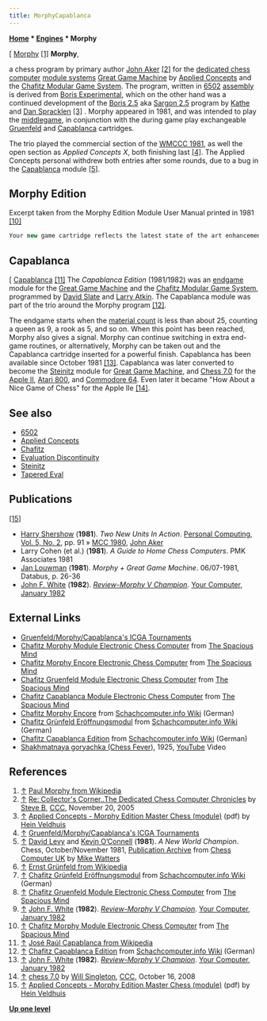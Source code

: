 ```yaml
---
title: MorphyCapablanca
---
```

**[Home](Home "Home") \* [Engines](Engines "Engines") \* Morphy**



[ [Morphy](https://en.wikipedia.org/wiki/Paul_Morphy) <a id="cite-note-1" href="#cite-ref-1">[1]</a>
**Morphy**,  

a chess program by primary author [John Aker](John_Aker "John Aker") <a id="cite-note-2" href="#cite-ref-2">[2]</a> for the [dedicated chess computer](Dedicated_Chess_Computers "Dedicated Chess Computers") [module systems](Module#System "Module") [Great Game Machine](Great_Game_Machine "Great Game Machine") by [Applied Concepts](Applied_Concepts "Applied Concepts") and the [Chafitz Modular Game System](Chafitz_Modular_Game_System "Chafitz Modular Game System"). The program, written in [6502](6502 "6502") [assembly](Assembly "Assembly") is derived from [Boris Experimental](Boris#X "Boris"), which on the other hand was a continued development of the [Boris 2.5](Boris#2.5 "Boris") aka [Sargon 2.5](Sargon "Sargon") program by [Kathe](Kathe_Spracklen "Kathe Spracklen") and [Dan Spracklen](Dan_Spracklen "Dan Spracklen") <a id="cite-note-3" href="#cite-ref-3">[3]</a> . Morphy appeared in 1981, and was intended to play the [middlegame](Middlegame "Middlegame"), in conjunction with the during game play exchangeable [Gruenfeld](#gruenfeld) and [Capablanca](#capablanca) cartridges. 


The trio played the commercial section of the [WMCCC 1981](WMCCC_1981 "WMCCC 1981"), as well the open section as *Applied Concepts X*, both finishing last <a id="cite-note-4" href="#cite-ref-4">[4]</a>. The Applied Concepts personal withdrew both entries after some rounds, due to a bug in the [Capablanca](#capablanca) module <a id="cite-note-5" href="#cite-ref-5">[5]</a>. 



## Morphy Edition


Excerpt taken from the Morphy Edition Module User Manual printed in 1981 <a id="cite-note-10" href="#cite-ref-10">[10]</a>




```C++
Your new game cartridge reflects the latest state of the art enhancements to high-level strategy game play. Your Morphy Edition of Master Chess is the most recent of a long list of world famous chess programs developed by Applied Concepts, Inc. This MORPHY EIDITION is one of the strongest chess programs commercially available today; and, when played in conjunction with its companion cartridges - Gruenfeld Edition of opening book moves and Capablanca Edition of end-game strategies - on the Great Game Machine's contiguous play function, it is absolutely unmatched in strength of play and strategic excellence! 

```

## Capablanca


[ [Capablanca](https://en.wikipedia.org/wiki/Jos%C3%A9_Ra%C3%BAl_Capablanca) <a id="cite-note-11" href="#cite-ref-11">[11]</a>
The *Capablanca Edition* (1981/1982) was an [endgame](Endgame "Endgame") module for the [Great Game Machine](Great_Game_Machine "Great Game Machine") and the [Chafitz Modular Game System](Chafitz_Modular_Game_System "Chafitz Modular Game System"), programmed by [David Slate](David_Slate "David Slate") and [Larry Atkin](Larry_Atkin "Larry Atkin"). The Capablanca module was part of the trio around the Morphy program <a id="cite-note-12" href="#cite-ref-12">[12]</a>. 


The endgame starts when the [material count](Material "Material") is less than about 25, counting a queen as 9, a rook as 5, and so on. When this point has been reached, Morphy also gives a signal. Morphy can continue switching in extra end-game routines, or alternatively, Morphy can be taken out and the Capablanca cartridge inserted for a powerful finish. Capablanca has been available since October 1981 <a id="cite-note-13" href="#cite-ref-13">[13]</a>. Capablanca was later converted to become the [Steinitz](Steinitz "Steinitz") module for [Great Game Machine](Great_Game_Machine "Great Game Machine"), and [Chess 7.0](Chess_7.0 "Chess 7.0") for the [Apple II](Apple_II "Apple II"), [Atari 800](Atari_8-bit "Atari 8-bit"), and [Commodore 64](Commodore_64 "Commodore 64"). Even later it became "How About a Nice Game of Chess" for the Apple IIe <a id="cite-note-14" href="#cite-ref-14">[14]</a>.



## See also


* [6502](6502 "6502")
* [Applied Concepts](Applied_Concepts "Applied Concepts")
* [Chafitz](Chafitz "Chafitz")
* [Evaluation Discontinuity](Evaluation_Discontinuity "Evaluation Discontinuity")
* [Steinitz](Steinitz "Steinitz")
* [Tapered Eval](Tapered_Eval "Tapered Eval")


## Publications


<a id="cite-note-15" href="#cite-ref-15">[15]</a>



* [Harry Shershow](Harry_Shershow "Harry Shershow") (**1981**). *Two New Units In Action*. [Personal Computing, Vol. 5, No. 2](Personal_Computing#5_2 "Personal Computing"), pp. 91 » [MCC 1980](MCC_1980 "MCC 1980"), [John Aker](John_Aker "John Aker")
* Larry Cohen (et al.) (**1981**). *A Guide to Home Chess Computers*. PMK Associates 1981
* [Jan Louwman](Jan_Louwman "Jan Louwman") (**1981**). *Morphy + Great Game Machine*. 06/07-1981, Databus, p. 26-36
* [John F. White](John_F._White "John F. White") (**1982**). *[Review-Morphy V Champion](http://yourcomputeronline.wordpress.com/2011/01/08/review-morphy-v-champion/)*. [Your Computer](Your_Computer "Your Computer"), [January 1982](http://yourcomputeronline.wordpress.com/2010/12/28/january-1982-contents-and-editorial/)


## External Links


* [Gruenfeld/Morphy/Capablanca's ICGA Tournaments](https://www.game-ai-forum.org/icga-tournaments/program.php?id=502)
* [Chafitz Morphy Module Electronic Chess Computer](http://www.spacious-mind.com/html/morphy_module.html) from [The Spacious Mind](The_Spacious_Mind "The Spacious Mind")
* [Chafitz Morphy Encore Electronic Chess Computer](http://www.spacious-mind.com/html/morphy_encore.html) from [The Spacious Mind](The_Spacious_Mind "The Spacious Mind")
* [Chafitz Gruenfeld Module Electronic Chess Computer](http://www.spacious-mind.com/html/gruenfeld_module.html) from [The Spacious Mind](The_Spacious_Mind "The Spacious Mind")
* [Chafitz Capablanca Module Electronic Chess Computer](http://www.spacious-mind.com/html/capablanca_module.html) from [The Spacious Mind](The_Spacious_Mind "The Spacious Mind")
* [Chafitz Morphy Encore](http://www.schach-computer.info/wiki/index.php/Chafitz_Morphy_Encore) from [Schachcomputer.info Wiki](http://www.schach-computer.info/wiki/index.php/Hauptseite_En) (German)
* [Chafitz Grünfeld Eröffnungsmodul](http://www.schach-computer.info/wiki/index.php/Chafitz_Gr%C3%BCnfeld_Er%C3%B6ffnungsmodul) from [Schachcomputer.info Wiki](http://www.schach-computer.info/wiki/index.php/Hauptseite_En) (German)
* [Chafitz Capablanca Edition](http://www.schach-computer.info/wiki/index.php/Chafitz_Capablanca_Edition) from [Schachcomputer.info Wiki](http://www.schach-computer.info/wiki/index.php/Hauptseite_En) (German)
* [Shakhmatnaya goryachka (Chess Fever)](https://en.wikipedia.org/wiki/Chess_Fever), 1925, [YouTube](https://en.wikipedia.org/wiki/YouTube) Video


 
## References


1. <a id="cite-ref-1" href="#cite-note-1">↑</a> [Paul Morphy from Wikipedia](https://en.wikipedia.org/wiki/Paul_Morphy)
2. <a id="cite-ref-2" href="#cite-note-2">↑</a> [Re: Collector's Corner..The Dedicated Chess Computer Chronicles](https://www.stmintz.com/ccc/index.php?id=463242) by [Steve B](Steve_Blincoe "Steve Blincoe"), [CCC](CCC "CCC"), November 20, 2005
3. <a id="cite-ref-3" href="#cite-note-3">↑</a> [Applied Concepts - Morphy Edition Master Chess (module)](http://www.schaakcomputers.nl/hein_veldhuis/database/files/01-1981%20%5BE-4701%5D%20Applied%20Concepts%20-%20Morphy%20Edition%20Master%20Chess%20%28module%29.pdf) (pdf) by [Hein Veldhuis](Hein_Veldhuis "Hein Veldhuis")
4. <a id="cite-ref-4" href="#cite-note-4">↑</a> [Gruenfeld/Morphy/Capablanca's ICGA Tournaments](https://www.game-ai-forum.org/icga-tournaments/program.php?id=502)
5. <a id="cite-ref-5" href="#cite-note-5">↑</a> [David Levy](David_Levy "David Levy") and [Kevin O’Connell](Kevin_O%E2%80%99Connell "Kevin O’Connell") (**1981**). *A New World Champion*. Chess, October/November 1981, [Publication Archive](http://www.chesscomputeruk.com/html/publication_archive.html) from [Chess Computer UK](http://www.chesscomputeruk.com/index.html) by [Mike Watters](Mike_Watters "Mike Watters")
6. <a id="cite-ref-6" href="#cite-note-6">↑</a> [Ernst Grünfeld from Wikipedia](https://en.wikipedia.org/wiki/Ernst_Gr%C3%BCnfeld)
7. <a id="cite-ref-7" href="#cite-note-7">↑</a> [Chafitz Grünfeld Eröffnungsmodul](http://www.schach-computer.info/wiki/index.php/Chafitz_Gr%C3%BCnfeld_Er%C3%B6ffnungsmodul) from [Schachcomputer.info Wiki](http://www.schach-computer.info/wiki/index.php/Hauptseite_En) (German)
8. <a id="cite-ref-8" href="#cite-note-8">↑</a> [Chafitz Gruenfeld Module Electronic Chess Computer](http://www.spacious-mind.com/html/gruenfeld_module.html) from [The Spacious Mind](The_Spacious_Mind "The Spacious Mind")
9. <a id="cite-ref-9" href="#cite-note-9">↑</a> [John F. White](John_F._White "John F. White") (**1982**). *[Review-Morphy V Champion](http://yourcomputeronline.wordpress.com/2011/01/08/review-morphy-v-champion/)*. [Your Computer](Your_Computer "Your Computer"), [January 1982](http://yourcomputeronline.wordpress.com/2010/12/28/january-1982-contents-and-editorial/)
10. <a id="cite-ref-10" href="#cite-note-10">↑</a> [Chafitz Morphy Module Electronic Chess Computer](http://www.spacious-mind.com/html/morphy_module.html) from [The Spacious Mind](The_Spacious_Mind "The Spacious Mind")
11. <a id="cite-ref-11" href="#cite-note-11">↑</a> [José Raúl Capablanca from Wikipedia](https://en.wikipedia.org/wiki/Jos%C3%A9_Ra%C3%BAl_Capablanca)
12. <a id="cite-ref-12" href="#cite-note-12">↑</a> [Chafitz Capablanca Edition](http://www.schach-computer.info/wiki/index.php/Chafitz_Capablanca_Edition) from [Schachcomputer.info Wiki](http://www.schach-computer.info/wiki/index.php/Hauptseite_En) (German)
13. <a id="cite-ref-13" href="#cite-note-13">↑</a> [John F. White](John_F._White "John F. White") (**1982**). *[Review-Morphy V Champion](http://yourcomputeronline.wordpress.com/2011/01/08/review-morphy-v-champion/)*. [Your Computer](Your_Computer "Your Computer"), [January 1982](http://yourcomputeronline.wordpress.com/2010/12/28/january-1982-contents-and-editorial/)
14. <a id="cite-ref-14" href="#cite-note-14">↑</a> [chess 7.0](http://www.talkchess.com/forum/viewtopic.php?t=24419) by [Will Singleton](Will_Singleton "Will Singleton"), [CCC](CCC "CCC"), October 16, 2008
15. <a id="cite-ref-15" href="#cite-note-15">↑</a> [Applied Concepts - Morphy Edition Master Chess (module)](http://www.schaakcomputers.nl/hein_veldhuis/database/files/01-1981%20%5BE-4701%5D%20Applied%20Concepts%20-%20Morphy%20Edition%20Master%20Chess%20%28module%29.pdf) (pdf) by [Hein Veldhuis](Hein_Veldhuis "Hein Veldhuis")

**[Up one level](Engines "Engines")**







 
